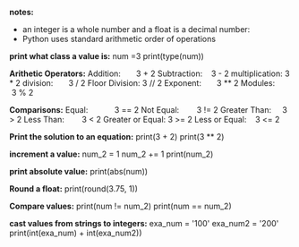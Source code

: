 **notes:**
- an integer is a whole number and a float is a decimal number:
- Python uses standard arithmetic order of operations


**print what class a value is:**
num =3
print(type(num))

**Arithetic Operators:**
Addition:       3 + 2
Subtraction:    3 - 2
multiplication: 3 * 2
division:       3 / 2
Floor Division: 3 // 2
Exponent:       3 ** 2
Modules:        3 % 2

**Comparisons:**
Equal:            3 == 2
Not Equal:        3 != 2
Greater Than:     3 > 2
Less Than:        3 < 2
Greater or Equal: 3 >= 2
Less or Equal:    3 <= 2

**Print the solution to an equation:**
print(3 + 2)
print(3 ** 2)

**increment a value:**
num_2 = 1
num_2 += 1
print(num_2)

**print absolute value:**
print(abs(num))

**Round a float:**
print(round(3.75, 1))

**Compare values:**
print(num != num_2)
print(num == num_2)

**cast values from strings to integers:**
exa_num = '100'
exa_num2 = '200'
print(int(exa_num) + int(exa_num2))

